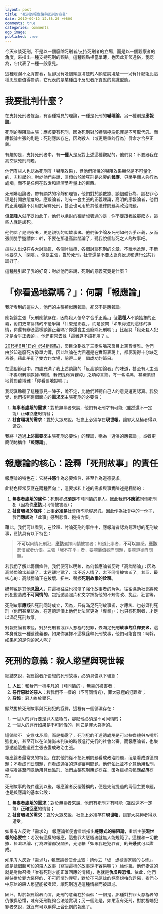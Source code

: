 ```yaml
---
layout: post
title: "死刑的報應論與死刑的意義"
date: 2015-06-13 15:28:29 +0800
comments: true
categories: comments
ogp_image: 
published: true
---
```


今天來談死刑，不是以一個廢除死刑者/支持死刑者的立場，而是以一個觀察者的角度，來指出一種支持死刑的觀點。這種觀點相當單薄，也因此非常通俗，我認為，它代表了一種一般意見。

這種理論不乏背書者，但卻沒有幾個頭腦清楚的人願意說清楚——沒有什麼能比這種思想更值得釐清，它代表的是某種由不反思者所貢獻的意識型態。

<!--more-->

# 我要批判什麼？

在支持死刑者裡面，有兩種常見的理論，一種是死刑的**嚇阻論**，另一種則是**應報論**。

死刑的嚇阻論主張：應該要有死刑，因為死刑對於嚇阻極端犯罪是不可取代的。而應報論主張的則是：死刑應該存在，因為殺人（或更嚴重的行為）償命才合乎正義。

有趣的是，支持死刑者中，有**一種人**是反對上述這種觀點的，他們說：不要跟我在高空談死刑問題。

他們有些人也認為死刑有「嚇阻效果」，但他們所說的嚇阻效果顯然是不可量化的、非科學的。對於他們來說，這類似於說死刑是必要的**報應**，只關乎個人的行為處境，而不是任何在政治和經濟學考量上的東西。

死刑嚇阻論者，帶有顯然的冷靜和理智，他們對於談數據、談個體行為、談犯罪心理是持開放態度的。應報論者，則有一套主張的正義理論，高明的應報論者，他們的正義理論不只用於解釋死刑，甚至也可用於其他法律問題與政治問題。

但**這種人**就不是如此了，他們以絕對的獨斷想表達的是：你不要跟我說那麼多，這些人就是該死。

他們除了是洞察者，更是親切的說故事者。他們很少論及死刑如何合乎正義，反而張開雙手邀請你：幹，不要在那邊高談闊論了，聽我說個該死之人的故事吧。

這些人出沒在各大討論區、各個討論串、各個討論死刑的文章，不斷地岔題、不斷地要求人「閉嘴」。像是主張，對於死刑，社會還是不要太認真反思和進行公共討論好了。

這種種引起了我的好奇：對於他們來說，死刑的意義究竟是什麼？

# 「你看過地獄嗎？」：何謂「報應論」

我所看到的這些人，他們的主張類似應報論，卻又不是應報論。

應報論主張「死刑應該存在，因為殺人償命才合乎正義。」但**這種人**不談抽象的正義，他們更常訴諸的不是爭論「什麼是正義」，而是發問「如果你遇到這樣的事情，你還有辦法這樣談論正義嗎？你還會主張廢除死刑嗎？」比起說「殺死殺人犯才是合乎正義的」，他們更常去說「這難道不該死嗎？」。

[2015年6月1日的《54新觀點》](https://www.youtube.com/watch?v=hrfHHwJZ_Xc)，節目企劃找了三兩名嘴來節目上罵苗博雅。他們由於知道廢死方勢單力薄，因此無論在內涵還是在實際表現上，都表現得十分缺乏素養，藉此平衡了雙方的立場，稱得上是一個成功的節目。

在這個節目中，四處充滿了我上述談論的「反高談闊論者」的味道，甚至有人主張「不要跟我談數據/理論，我們是做實務的」之類的言論。有一名名嘴，甚至憤恨地質問苗博雅：「你看過地獄嗎？」

我認真聆聽了這種意見一陣子，說不定，比他們聆聽自己人的意見還更認真。我發覺，他們按照兩個面向的**需求**來主張死刑的必要性：

1. **無辜者處境的需求**：對於無辜者來說，他們有死刑才有可能（雖然還不一定能）**正確回應**的情緒；
2. **社會環境的需求**：對於大眾來說，社會上必須存在**現世報**，讓罪大惡極者得以遭受。

我將「透過**上述需要**來主張死刑必要性」的理論，稱為「通俗的應報論」，或者更簡明地稱作「**報應論**」。

# 報應論的核心：詮釋「死刑故事」的責任

報應論的特色在：它將**共感**作為必要條件，甚至作為道德要求。

此特色經常反應在兩種面向上，這要求和上述的需求與事實陳述是相關的：

1. **無辜者處境的條件**：死刑犯**必須是**不可同情的罪人。因此我們**不應該**同情死刑犯（因為你**應該**只同情被害者）；
2. **社會環境的條件**：此事**必須是**社會所不能容忍的。因此作為社會中的一份子，我們**應該**為「此事」感到悲憤、抱持仇恨。

藉此，我們可以看到，在詮釋、討論死刑的事件中，應報論者認為最理想的死刑故事，應該具有以下特色：

> **不可以**同情死刑犯，**應該**選擇同情被害者；知道此事者，**不可以**無感，**應該**悲憤或者仇恨。主張「我不在乎」者，要嘛價值觀有問題，要嘛道德有問題。

若我們了解此兩個條件，我們便可以明瞭，為何報應論者反對「高談闊論」：因為高談闊論太疏離了、太遠離地獄了、太不近人情了、太不同情被害者了。甚至，最核心的：高談闊論正在破壞、扭曲、替換**死刑故事的詮釋**。

媒體或是其他**見證人**，在這裡往往也扮演了強化故事者的角色，往往協助社會將死刑犯塑造成**不可同情的**，包括透過照片和文字捕捉他的不知悔改、笑屁、狂言等。

死刑故事**應該**和死刑同時成立，因為，只有滿足死刑故事者，才應該、也必須判死刑（他們甚至認為，在道德評價上他們比法官更為「專業」）；也只有死刑者，才足以滿足死刑故事。

對報應論者來說，對於死刑者或罪大惡極的犯罪，去滿足**死刑故事的詮釋要求**，這本身就是一種道德義務。如果你選擇不這樣詮釋死刑故事，他們可能會問：啊幹，如果死的是你的家人呢？

# 死刑的意義：殺人慾望與現世報

總結來說，報應論者所設想的死刑故事，必須具備以下環節：

1. **人民**：和我們一樣平凡的（可同情的），無辜的被害者；
2. **惡行惡狀的惡人**：和我們不一樣的（不可同情的），罪大惡極的犯罪者；
3. **惡報**：惡人終於受死。

顯然對於死刑故事與死刑犯的詮釋，這裡有一個循環存在：

1. 一個人的罪行要是罪大惡極的，那麼他必須是不可同情的；
2. 一個人的罪行如果是不可同情的，則它是罪大惡極的。

這循環不一定意味矛盾，而是揭露了，死刑犯的不道德處境是可以被媒體與名嘴所強化的，甚至可以在法院尚未判決的時候進行先行的社會公審。而報應論者，也樂意透過這些道德主張去證成政治主張。

報應論者最常見的特色，在於他們從不把死刑問題看成政治問題，而是看成道德問題；不看成司法問題，而看成通俗的道德審判問題。他們依此並不介意動用私刑，極端者甚至同意動用其他酷刑。他們主張死刑應該存在，因為這樣的報應**必須**存在。

死刑故事的條件達到以後，報應論者反覆聲稱的，便是先前提過的兩個主要命題，也是報應論的基本公設：

1. **無辜者處境的需求**：對於無辜者來說，他們有死刑才有可能（雖然還不一定能）**正確回應**的情緒；
2. **社會環境的需求**：對於大眾來說，社會上必須存在**現世報**，讓罪大惡極者得以遭受。

如果有人反對「需求2」，報應論者便會重新指出**報應式的嚇阻論**，重新主張**現世報的必要性**：若沒有這樣的報應，這些罪大惡極者就無人能規範了。這裡和一切數據、經濟理論、行為理論都沒關係，光憑藉「如果我是犯罪者」的**共感**就可以證成。

如果有人反對「需求1」，報應論者便會主張：請你去「想一想被害家屬的心情」，或是講個超可怕的殺人故事（寫個這樣的故事還不容易嗎？）給你聽。他們要做的就是對你召喚「唯有死刑才能正確回應的情緒」，也就是**仇恨與恐懼**。依此，他們期待對於罪大惡極的、不可同情的罪犯，對於不可原諒的極高規格的罪惡，我們心中原始的殺人慾望能被喚起，讓死刑透過這種情緒而被證成。

因此，對於報應論者而言，死刑的意義在於兩個：一個是，那種對於罪大惡極者的仇恨與恐懼，唯有死刑能夠合法地實現；另一個則是，如果沒有死刑，對於極端犯罪者來說，就沒有可以稱得上合比例的報應了。
